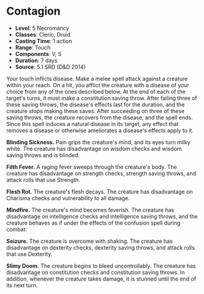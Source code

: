 # Contagion

- **Level**: 5 Necromancy
- **Classes**: Cleric, Druid
- **Casting Time**: 1 action
- **Range**: Touch
- **Components**: V, S
- **Duration**: 7 days
- **Source**: 5.1 SRD (D&D 2014)

Your touch inflicts disease. Make a melee spell attack against a creature within your reach. On a hit, you afflict the creature with a disease of your choice from any of the ones described below. At the end of each of the target's turns, it must make a constitution saving throw. After failing three of these saving throws, the disease's effects last for the duration, and the creature stops making these saves. After succeeding on three of these saving throws, the creature recovers from the disease, and the spell ends. Since this spell induces a natural disease in its target, any effect that removes a disease or otherwise ameliorates a disease's effects apply to it.

**Blinding Sickness.** Pain grips the creature's mind, and its eyes turn milky white. The creature has disadvantage on wisdom checks and wisdom saving throws and is blinded.

**Filth Fever.** A raging fever sweeps through the creature's body. The creature has disadvantage on strength checks, strength saving throws, and attack rolls that use Strength.

**Flesh Rot.** The creature's flesh decays. The creature has disadvantage on Charisma checks and vulnerability to all damage.

**Mindfire.** The creature's mind becomes feverish. The creature has disadvantage on intelligence checks and intelligence saving throws, and the creature behaves as if under the effects of the confusion spell during combat.

**Seizure.** The creature is overcome with shaking. The creature has disadvantage on dexterity checks, dexterity saving throws, and attack rolls that use Dexterity.

**Slimy Doom.** The creature begins to bleed uncontrollably. The creature has disadvantage on constitution checks and constitution saving throws. In addition, whenever the creature takes damage, it is stunned until the end of its next turn.

